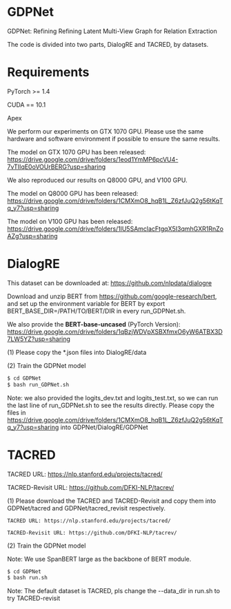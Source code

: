 # GDPNet

GDPNet: Refining Refining Latent Multi-View Graph for Relation Extraction

The code is divided into two parts, DialogRE and TACRED, by datasets.

# Requirements

PyTorch >= 1.4

CUDA == 10.1

Apex

We perform our experiments on GTX 1070 GPU. Please use the same hardware and software environment if possible to ensure the same results.

The model on GTX 1070 GPU has been released: https://drive.google.com/drive/folders/1eod1YmMP6pcVU4-7vTIIqE0oVOUrBERG?usp=sharing

We also reproduced our results on Q8000 GPU, and V100 GPU. 

The model on Q8000 GPU has been released: https://drive.google.com/drive/folders/1CMXmO8_hqB1L_Z6zfJuQ2g56tKqTq_y7?usp=sharing

The model on V100 GPU has been released: https://drive.google.com/drive/folders/1lU5SAmclacFtgqX5I3qmhGXR1RnZoAZg?usp=sharing


# DialogRE

This dataset can be downloaded at: https://github.com/nlpdata/dialogre

Download and unzip BERT from https://github.com/google-research/bert, and set up the environment variable for BERT by export BERT_BASE_DIR=/PATH/TO/BERT/DIR in every run_GDPNet.sh.

We also provide the **BERT-base-uncased** (PyTorch Version): https://drive.google.com/drive/folders/1qBzjWDVpXSBXfmxO6yW6ATBX3D7LW5YZ?usp=sharing

(1) Please copy the *.json files into DialogRE/data

(2) Train the GDPNet model
```sh
$ cd GDPNet
$ bash run_GDPNet.sh
```

Note: we also provided the logits_dev.txt and logits_test.txt, so we can run the last line of run_GDPNet.sh to see the results directly. Please copy the files in https://drive.google.com/drive/folders/1CMXmO8_hqB1L_Z6zfJuQ2g56tKqTq_y7?usp=sharing into GDPNet/DialogRE/GDPNet



# TACRED

TACRED URL: https://nlp.stanford.edu/projects/tacred/

TACRED-Revisit URL: https://github.com/DFKI-NLP/tacrev/

(1) Please download the TACRED and TACRED-Revisit and copy them into GDPNet/tacred and GDPNet/tacred_revisit respectively.

    TACRED URL: https://nlp.stanford.edu/projects/tacred/
    
    TACRED-Revisit URL: https://github.com/DFKI-NLP/tacrev/

(2) Train the GDPNet model

Note: We use SpanBERT large as the backbone of BERT module.

```sh
$ cd GDPNet
$ bash run.sh
```

Note: The default dataset is TACRED, pls change the --data_dir in run.sh to try TACRED-revisit


